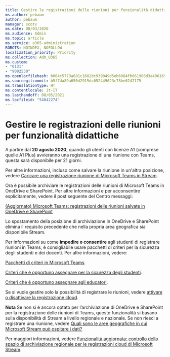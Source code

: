 ```yaml
---
title: Gestire le registrazioni delle riunioni per funzionalità didattiche
ms.author: pebaum
author: pebaum
manager: scotv
ms.date: 08/03/2020
ms.audience: Admin
ms.topic: article
ms.service: o365-administration
ROBOTS: NOINDEX, NOFOLLOW
localization_priority: Priority
ms.collection: Adm_O365
ms.custom:
- "6131"
- "9002530"
ms.openlocfilehash: b064c5773a681c1602dc939049d5eb6084fb661906d3a406169c31f313876a6b
ms.sourcegitcommit: b5f7da89a650d2915dc652449623c78be6247175
ms.translationtype: HT
ms.contentlocale: it-IT
ms.lasthandoff: 08/05/2021
ms.locfileid: "54042274"
---
```

# <a name="manage-meeting-recordings-for-education"></a>Gestire le registrazioni delle riunioni per funzionalità didattiche

A partire dal **20 agosto 2020**, quando gli utenti con licenze A1 (comprese quelle A1 Plus) avvieranno una registrazione di una riunione con Teams, questa sarà disponibile per 21 giorni.

Per altre informazioni, incluso come salvare la riunione in un'altra posizione, vedere [Caricare una registrazione riunione di Microsoft Teams in Stream](https://docs.microsoft.com/stream/portal-upload-teams-meeting-recording).

Ora è possibile archiviare le registrazioni delle riunioni di Microsoft Teams in OneDrive e SharePoint. Per altre informazioni e per acconsentire esplicitamente, vedere il post seguente del Centro messaggi:

[(Aggiornato) Microsoft Teams: registrazioni delle riunioni salvate in OneDrive e SharePoint](https://portal.microsoft.com/Adminportal/Home?ref=MessageCenter&id=MC222640)

Lo spostamento della posizione di archiviazione in OneDrive e SharePoint elimina il requisito precedente che nella propria area geografica sia disponibile Stream.

Per informazioni su come **impedire o consentire** agli studenti di registrare riunioni in Teams, è consigliabile usare pacchetti di criteri per la sicurezza degli studenti e dei docenti. Per altre informazioni, vedere:

[Pacchetti di criteri in Microsoft Teams](https://docs.microsoft.com/microsoftteams/policy-packages-edu#policy-packages-in-microsoft-teams).

[Criteri che è opportuno assegnare per la sicurezza degli studenti](https://docs.microsoft.com/microsoftteams/policy-packages-edu#policies-that-should-be-assigned-for-student-safety).

[Criteri che è opportuno assegnare agli educatori](https://docs.microsoft.com/microsoftteams/policy-packages-edu#policies-that-should-be-assigned-for-educators).

Se si vuole gestire solo la possibilità di registrare le riunioni, vedere [attivare o disattivare la registrazione cloud](https://docs.microsoft.com/microsoftteams/cloud-recording#turn-on-or-turn-off-cloud-recording).

**Nota** Se non si è ancora optato per l’archiviazione di OneDrive e SharePoint per la registrazione delle riunioni di Teams, queste funzionalità si basano sulla disponibilità di Stream a livello regionale e nazionale. Se non riesci a registrare una riunione, vedere [Quali sono le aree geografiche in cui Microsoft Stream può ospitare i dati?](https://docs.microsoft.com/stream/faq#which-regions-does-microsoft-stream-host-my-data-in)

Per maggiori informazioni, vedere [Funzionalità aggiornata: controllo dello spazio di archiviazione regionale per le registrazioni cloud di Microsoft Stream](https://admin.microsoft.com/AdminPortal/Home#/MessageCenter?id=MC214327).